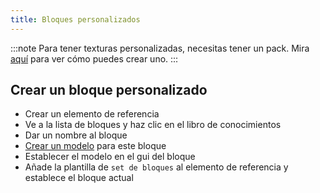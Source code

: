 ```yaml
---
title: Bloques personalizados
---
```


:::note Para tener texturas personalizadas, necesitas tener un pack. Mira [aquí](pack.md#create-a-pack) para ver cómo puedes crear uno. :::

## Crear un bloque personalizado

* Crear un elemento de referencia [](custom-items.md)
* Ve a la lista de bloques y haz clic en el libro de conocimientos
* Dar un nombre al bloque
* [Crear un modelo](custom-models.md) para este bloque
* Establecer el modelo en el gui del bloque
* Añade la plantilla de `set de bloques` al elemento de referencia y establece el bloque actual

